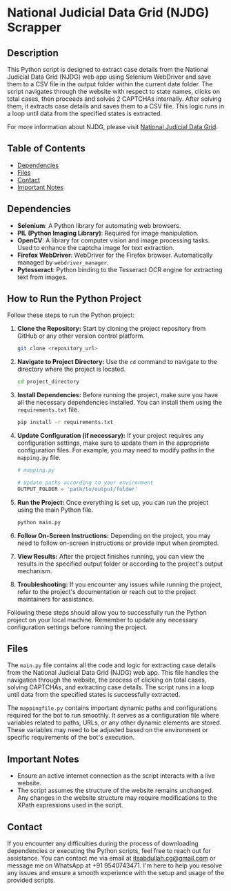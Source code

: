 # National Judicial Data Grid (NJDG) Scrapper

## Description

This Python script is designed to extract case details from the National Judicial Data Grid (NJDG) web app using Selenium WebDriver and save them to a CSV file in the output folder within the current date folder. The script navigates through the website with respect to state names, clicks on total cases, then proceeds and solves 2 CAPTCHAs internally. After solving them, it extracts case details and saves them to a CSV file. This logic runs in a loop until data from the specified states is extracted.

For more information about NJDG, please visit [National Judicial Data Grid](https://njdg.ecourts.gov.in/).


## Table of Contents

- [Dependencies](#dependencies)
- [Files](#files)
- [Contact](#contact)
- [Important Notes](#important-notes)

## Dependencies

- **Selenium**: A Python library for automating web browsers.
- **PIL (Python Imaging Library)**: Required for image manipulation.
- **OpenCV**: A library for computer vision and image processing tasks. Used to enhance the captcha image for text extraction.
- **Firefox WebDriver**: WebDriver for the Firefox browser. Automatically managed by `webdriver_manager`.
- **Pytesseract**: Python binding to the Tesseract OCR engine for extracting text from images.


## How to Run the Python Project

Follow these steps to run the Python project:

1. **Clone the Repository:** Start by cloning the project repository from GitHub or any other version control platform.

    ```bash
    git clone <repository_url>
    ```

2. **Navigate to Project Directory:** Use the `cd` command to navigate to the directory where the project is located.

    ```bash
    cd project_directory
    ```

3. **Install Dependencies:** Before running the project, make sure you have all the necessary dependencies installed. You can install them using the `requirements.txt` file.

    ```bash
    pip install -r requirements.txt
    ```

4. **Update Configuration (if necessary):** If your project requires any configuration settings, make sure to update them in the appropriate configuration files. For example, you may need to modify paths in the `mapping.py` file.

    ```python
    # mapping.py

    # Update paths according to your environment
    OUTPUT_FOLDER = 'path/to/output/folder'
    ```

5. **Run the Project:** Once everything is set up, you can run the project using the main Python file. 

    ```bash
    python main.py
    ```

6. **Follow On-Screen Instructions:** Depending on the project, you may need to follow on-screen instructions or provide input when prompted.

7. **View Results:** After the project finishes running, you can view the results in the specified output folder or according to the project's output mechanism.

8. **Troubleshooting:** If you encounter any issues while running the project, refer to the project's documentation or reach out to the project maintainers for assistance.

Following these steps should allow you to successfully run the Python project on your local machine. Remember to update any necessary configuration settings before running the project.


## Files

The `main.py` file contains all the code and logic for extracting case details from the National Judicial Data Grid (NJDG) web app. This file handles the navigation through the website, the process of clicking on total cases, solving CAPTCHAs, and extracting case details. The script runs in a loop until data from the specified states is successfully extracted.

The `mappingfile.py` contains important dynamic paths and configurations required for the bot to run smoothly. It serves as a configuration file where variables related to paths, URLs, or any other dynamic elements are stored. These variables may need to be adjusted based on the environment or specific requirements of the bot's execution.


## Important Notes

- Ensure an active internet connection as the script interacts with a live website.
- The script assumes the structure of the website remains unchanged. Any changes in the website structure may require modifications to the XPath expressions used in the script.


## Contact

If you encounter any difficulties during the process of downloading dependencies or executing the Python scripts, feel free to reach out for assistance. You can contact me via email at itsabdullah.cg@gmail.com or message me on WhatsApp at +91 9540743471. I'm here to help you resolve any issues and ensure a smooth experience with the setup and usage of the provided scripts.
